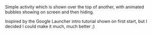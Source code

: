 Simple activity which is shown over the top of another, with animated bubbles showing on screen and then hiding.<p>
Inspired by the Google Launcher intro tutorial shown on first start, but I decided I could make it much, much better ;)